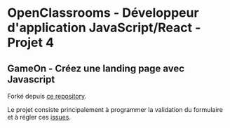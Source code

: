 # OpenClassrooms - Développeur d'application JavaScript/React - Projet 4

## GameOn - Créez une landing page avec Javascript

Forké depuis [ce repository](https://github.com/OpenClassrooms-Student-Center/GameOn-website-FR/).

Le projet consiste principalement à programmer la validation du formulaire et à régler ces [issues](https://github.com/OpenClassrooms-Student-Center/GameOn-website-FR/issues).
